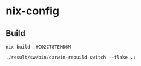 # nix-config

## Build

```console
nix build .#C02CT8TEMD6M
```
```console
./result/sw/bin/darwin-rebuild switch --flake .;
```
